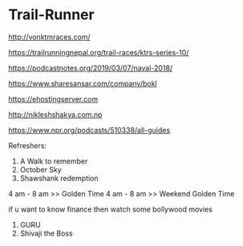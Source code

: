 # Trail-Runner

http://vonktmraces.com/

https://trailrunningnepal.org/trail-races/ktrs-series-10/


https://podcastnotes.org/2019/03/07/naval-2018/

https://www.sharesansar.com/company/bokl

https://ehostingserver.com

http://nikleshshakya.com.np

https://www.npr.org/podcasts/510338/all-guides

Refreshers:
1. A Walk to remember
2. October Sky
3. Shawshank redemption

4 am - 8 am  >> Golden Time
4 am - 8 am  >> Weekend Golden Time

if u want to know finance then watch some bollywood movies

1. GURU
2. Shivaji the Boss
